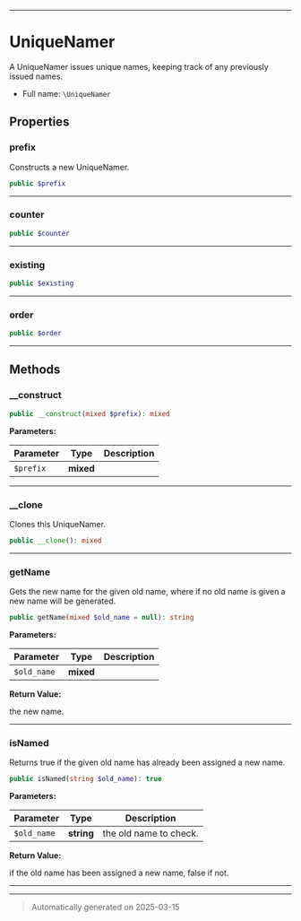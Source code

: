 ***

# UniqueNamer

A UniqueNamer issues unique names, keeping track of any previously issued
names.



* Full name: `\UniqueNamer`



## Properties


### prefix

Constructs a new UniqueNamer.

```php
public $prefix
```






***

### counter



```php
public $counter
```






***

### existing



```php
public $existing
```






***

### order



```php
public $order
```






***

## Methods


### __construct



```php
public __construct(mixed $prefix): mixed
```








**Parameters:**

| Parameter | Type | Description |
|-----------|------|-------------|
| `$prefix` | **mixed** |  |





***

### __clone

Clones this UniqueNamer.

```php
public __clone(): mixed
```












***

### getName

Gets the new name for the given old name, where if no old name is given
a new name will be generated.

```php
public getName(mixed $old_name = null): string
```








**Parameters:**

| Parameter | Type | Description |
|-----------|------|-------------|
| `$old_name` | **mixed** |  |


**Return Value:**

the new name.




***

### isNamed

Returns true if the given old name has already been assigned a new name.

```php
public isNamed(string $old_name): true
```








**Parameters:**

| Parameter | Type | Description |
|-----------|------|-------------|
| `$old_name` | **string** | the old name to check. |


**Return Value:**

if the old name has been assigned a new name, false if not.




***


***
> Automatically generated on 2025-03-15
